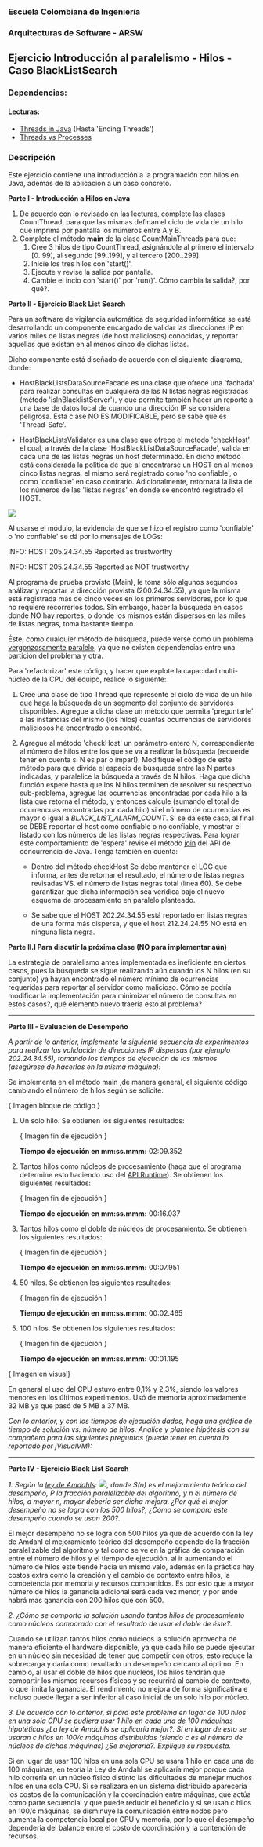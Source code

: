 
### Escuela Colombiana de Ingeniería
### Arquitecturas de Software - ARSW
## Ejercicio Introducción al paralelismo - Hilos - Caso BlackListSearch

### Dependencias:
####   Lecturas:
*  [Threads in Java](http://beginnersbook.com/2013/03/java-threads/)  (Hasta 'Ending Threads')
*  [Threads vs Processes]( http://cs-fundamentals.com/tech-interview/java/differences-between-thread-and-process-in-java.php)

### Descripción
  Este ejercicio contiene una introducción a la programación con hilos en Java, además de la aplicación a un caso concreto.
  

**Parte I - Introducción a Hilos en Java**

1. De acuerdo con lo revisado en las lecturas, complete las clases CountThread, para que las mismas definan el ciclo de vida de un hilo que imprima por pantalla los números entre A y B.
2. Complete el método __main__ de la clase CountMainThreads para que:
	1. Cree 3 hilos de tipo CountThread, asignándole al primero el intervalo [0..99], al segundo [99..199], y al tercero [200..299].
	2. Inicie los tres hilos con 'start()'.
	3. Ejecute y revise la salida por pantalla. 
	4. Cambie el incio con 'start()' por 'run()'. Cómo cambia la salida?, por qué?.

**Parte II - Ejercicio Black List Search**


Para un software de vigilancia automática de seguridad informática se está desarrollando un componente encargado de validar las direcciones IP en varios miles de listas negras (de host maliciosos) conocidas, y reportar aquellas que existan en al menos cinco de dichas listas. 

Dicho componente está diseñado de acuerdo con el siguiente diagrama, donde:

- HostBlackListsDataSourceFacade es una clase que ofrece una 'fachada' para realizar consultas en cualquiera de las N listas negras registradas (método 'isInBlacklistServer'), y que permite también hacer un reporte a una base de datos local de cuando una dirección IP se considera peligrosa. Esta clase NO ES MODIFICABLE, pero se sabe que es 'Thread-Safe'.

- HostBlackListsValidator es una clase que ofrece el método 'checkHost', el cual, a través de la clase 'HostBlackListDataSourceFacade', valida en cada una de las listas negras un host determinado. En dicho método está considerada la política de que al encontrarse un HOST en al menos cinco listas negras, el mismo será registrado como 'no confiable', o como 'confiable' en caso contrario. Adicionalmente, retornará la lista de los números de las 'listas negras' en donde se encontró registrado el HOST.

![](img/Model.png)

Al usarse el módulo, la evidencia de que se hizo el registro como 'confiable' o 'no confiable' se dá por lo mensajes de LOGs:

INFO: HOST 205.24.34.55 Reported as trustworthy

INFO: HOST 205.24.34.55 Reported as NOT trustworthy


Al programa de prueba provisto (Main), le toma sólo algunos segundos análizar y reportar la dirección provista (200.24.34.55), ya que la misma está registrada más de cinco veces en los primeros servidores, por lo que no requiere recorrerlos todos. Sin embargo, hacer la búsqueda en casos donde NO hay reportes, o donde los mismos están dispersos en las miles de listas negras, toma bastante tiempo.

Éste, como cualquier método de búsqueda, puede verse como un problema [vergonzosamente paralelo](https://en.wikipedia.org/wiki/Embarrassingly_parallel), ya que no existen dependencias entre una partición del problema y otra.

Para 'refactorizar' este código, y hacer que explote la capacidad multi-núcleo de la CPU del equipo, realice lo siguiente:

1. Cree una clase de tipo Thread que represente el ciclo de vida de un hilo que haga la búsqueda de un segmento del conjunto de servidores disponibles. Agregue a dicha clase un método que permita 'preguntarle' a las instancias del mismo (los hilos) cuantas ocurrencias de servidores maliciosos ha encontrado o encontró.

2. Agregue al método 'checkHost' un parámetro entero N, correspondiente al número de hilos entre los que se va a realizar la búsqueda (recuerde tener en cuenta si N es par o impar!). Modifique el código de este método para que divida el espacio de búsqueda entre las N partes indicadas, y paralelice la búsqueda a través de N hilos. Haga que dicha función espere hasta que los N hilos terminen de resolver su respectivo sub-problema, agregue las ocurrencias encontradas por cada hilo a la lista que retorna el método, y entonces calcule (sumando el total de ocurrencuas encontradas por cada hilo) si el número de ocurrencias es mayor o igual a _BLACK_LIST_ALARM_COUNT_. Si se da este caso, al final se DEBE reportar el host como confiable o no confiable, y mostrar el listado con los números de las listas negras respectivas. Para lograr este comportamiento de 'espera' revise el método [join](https://docs.oracle.com/javase/tutorial/essential/concurrency/join.html) del API de concurrencia de Java. Tenga también en cuenta:

	* Dentro del método checkHost Se debe mantener el LOG que informa, antes de retornar el resultado, el número de listas negras revisadas VS. el número de listas negras total (línea 60). Se debe garantizar que dicha información sea verídica bajo el nuevo esquema de procesamiento en paralelo planteado.

	* Se sabe que el HOST 202.24.34.55 está reportado en listas negras de una forma más dispersa, y que el host 212.24.24.55 NO está en ninguna lista negra.


**Parte II.I Para discutir la próxima clase (NO para implementar aún)**

La estrategia de paralelismo antes implementada es ineficiente en ciertos casos, pues la búsqueda se sigue realizando aún cuando los N hilos (en su conjunto) ya hayan encontrado el número mínimo de ocurrencias requeridas para reportar al servidor como malicioso. Cómo se podría modificar la implementación para minimizar el número de consultas en estos casos?, qué elemento nuevo traería esto al problema?

---

**Parte III - Evaluación de Desempeño**

*A partir de lo anterior, implemente la siguiente secuencia de experimentos para realizar las validación de direcciones IP dispersas (por ejemplo 202.24.34.55), tomando los tiempos de ejecución de los mismos (asegúrese de hacerlos en la misma máquina):*

Se implementa en el método main ,de manera general, el siguiente código cambiando el número de hilos según se solicite:

{ Imagen bloque de código }

1. Un solo hilo.
    Se obtienen los siguientes resultados:

    { Imagen fin de ejecución }

    **Tiempo de ejecución en mm:ss.mmm:** 02:09.352


2. Tantos hilos como núcleos de procesamiento (haga que el programa determine esto haciendo uso del [API Runtime](https://docs.oracle.com/javase/7/docs/api/java/lang/Runtime.html)).
   Se obtienen los siguientes resultados:

   { Imagen fin de ejecución }

   **Tiempo de ejecución en mm:ss.mmm:** 00:16.037


3. Tantos hilos como el doble de núcleos de procesamiento.
   Se obtienen los siguientes resultados:

   { Imagen fin de ejecución }

   **Tiempo de ejecución en mm:ss.mmm:** 00:07.951


4. 50 hilos.
   Se obtienen los siguientes resultados:

   { Imagen fin de ejecución }

   **Tiempo de ejecución en mm:ss.mmm:** 00:02.465



5. 100 hilos.
   Se obtienen los siguientes resultados:

   { Imagen fin de ejecución }

   **Tiempo de ejecución en mm:ss.mmm:** 00:01.195


{ Imagen en visual}

En general el uso del CPU estuvo entre 0,1% y 2,3%, siendo los valores menores en los últimos experimentos. Usó de memoria aproximadamente 32 MB ya que pasó de 5 MB a 37 MB.


*Con lo anterior, y con los tiempos de ejecución dados, haga una gráfica de tiempo de solución vs. número de hilos. Analice y plantee hipótesis con su compañero para las siguientes preguntas (puede tener en cuenta lo reportado por jVisualVM):*




---

**Parte IV - Ejercicio Black List Search**

*1. Según la [ley de Amdahls](https://www.pugetsystems.com/labs/articles/Estimating-CPU-Performance-using-Amdahls-Law-619/#WhatisAmdahlsLaw?):
	![](img/ahmdahls.png),
    donde _S(n)_ es el mejoramiento teórico del desempeño, _P_ la fracción paralelizable del algoritmo, y _n_ el número de hilos, a mayor _n_, mayor debería ser dicha mejora. ¿Por qué el mejor desempeño no se logra con los 500 hilos?, ¿Cómo se compara este desempeño cuando se usan 200?.*

El mejor desempeño no se logra con 500 hilos ya que de acuerdo con la ley de Amdahl el mejoramiento teórico del desempeño depende de la fracción paralelizable del algoritmo y
tal como se ve en la gráfica de comparación entre el número de hilos y el tiempo de ejecución, al ir aumentando el número de hilos este tiende hacia un mismo valo, además en la práctica
hay costos extra como la creación y el cambio de contexto entre hilos, la competencia por memoria y recursos compartidos. Es por esto que a mayor número de hilos la ganancia
adicional será cada vez menor, y por ende habrá mas ganancia con 200 hilos que con 500.

*2. ¿Cómo se comporta la solución usando tantos hilos de procesamiento como núcleos comparado con el resultado de usar el doble de éste?.*

Cuando se utilizan tantos hilos como núcleos la solución aprovecha de manera eficiente el hardware disponible, ya que cada hilo se puede ejecutar en un núcleo sin necesidad de tener que
competir con otros, esto reduce la sobrecarga y daría como resultado un desempeño cercano al óptimo. En cambio, al usar el doble de hilos que núcleos, los hilos tendrán que compartir los mismos
recursos físicos y se recurrirá al cambio de contexto, lo que limita la ganancia. El rendimiento no mejora de forma significativa e incluso puede llegar a ser inferior al caso inicial de un solo hilo por núcleo.

*3. De acuerdo con lo anterior, si para este problema en lugar de 100 hilos en una sola CPU se pudiera usar 1 hilo en cada una de 100 máquinas hipotéticas ¿La ley de Amdahls se aplicaría mejor?. Si en lugar de esto se usaran c hilos en 100/c máquinas distribuidas (siendo c es el número de núcleos de dichas máquinas) ¿Se mejoraría?. Explique su respuesta.*

Si en lugar de usar 100 hilos en una sola CPU se usara 1 hilo en cada una de 100 máquinas, en teoría la Ley de Amdahl se aplicaría mejor porque cada hilo correría en un núcleo físico
distinto las dificultades de manejar muchos hilos en una sola CPU.
Si se realizara en un sistema distribuido aparecería los costos de la comunicación y la coordinación entre máquinas, que actúa como parte secuencial y que puede reducir el beneficio y si
se usan c hilos en 100/c máquinas, se disminuye la comunicación entre nodos pero aumenta la competencia local por CPU y memoria, por lo que el desempeño dependeria del balance
entre el costo de coordinación y la contención de recursos.



